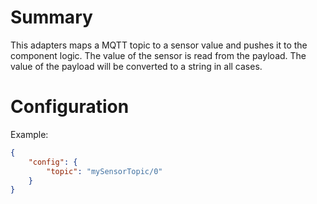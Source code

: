 # Summary

This adapters maps a MQTT topic to a sensor value and pushes it to the component logic. The value of the sensor is read from the payload. The value of the payload will be converted to a string in all cases.

# Configuration

Example:

```json
{
    "config": {
        "topic": "mySensorTopic/0"
    }
}
```